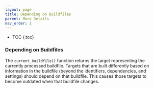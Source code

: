 ```yaml
---
layout: page
title: Depending on Buildfiles
parent: More Details
nav_order: 1
---
```


- TOC
{:toc}

### Depending on Buildfiles

The `current_buildfile()` function returns the target representing the currently processed buildfile.  Targets that are built differently based on information in the buildfile (beyond the identifiers, dependencies, and settings) should depend on that buildfile.  This causes those targets to become outdated when that buildfile changes.
